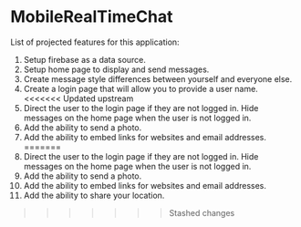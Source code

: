 # MobileRealTimeChat
List of projected features for this application:  
1. Setup firebase as a data source.  
2. Setup home page to display and send messages.  
3. Create message style differences between yourself and everyone else.  
4. Create a login page that will allow you to provide a user name.  
<<<<<<< Updated upstream
5. Direct the user to the login page if they are not logged in.  Hide messages on the home page when the user is not logged in.
6. Add the ability to send a photo.
7. Add the ability to embed links for websites and email addresses.
=======
5. Direct the user to the login page if they are not logged in.  Hide messages on the home page when the user is not logged in.  
6. Add the ability to send a photo.  
7. Add the ability to embed links for websites and email addresses.  
8. Add the ability to share your location.  
>>>>>>> Stashed changes

